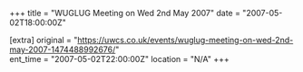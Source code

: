 +++
title = "WUGLUG Meeting on Wed 2nd May 2007"
date = "2007-05-02T18:00:00Z"

[extra]
original = "https://uwcs.co.uk/events/wuglug-meeting-on-wed-2nd-may-2007-1474488992676/"    
ent_time = "2007-05-02T22:00:00Z"
location = "N/A"
+++



